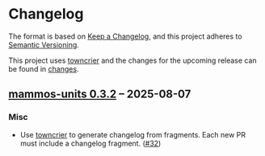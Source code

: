 # Changelog

The format is based on [Keep a Changelog](https://keepachangelog.com/en/1.0.0/), and this project adheres to [Semantic Versioning](https://semver.org/spec/v2.0.0.html).

This project uses [towncrier](https://towncrier.readthedocs.io/) and the changes for the upcoming release can be found in [changes](changes).

<!-- towncrier release notes start -->

## [mammos-units 0.3.2](https://github.com/MaMMoS-project/mammos-units/tree/0.3.2) – 2025-08-07

### Misc

- Use [towncrier](https://towncrier.readthedocs.io) to generate changelog from fragments. Each new PR must include a changelog fragment. ([#32](https://github.com/MaMMoS-project/mammos-units/pull/32))
